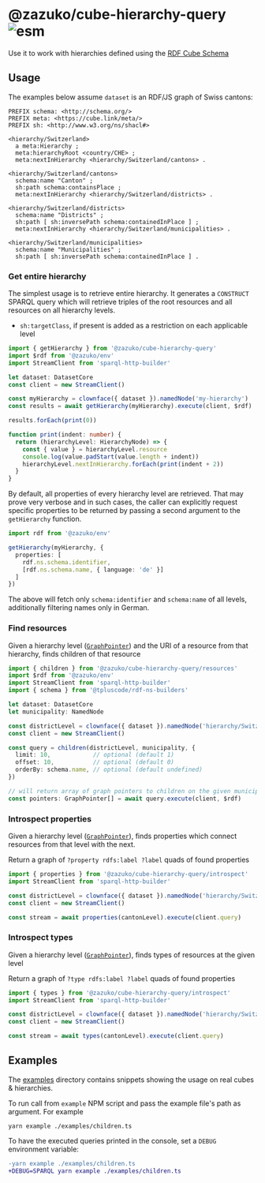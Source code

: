 # @zazuko/cube-hierarchy-query ![esm](https://img.shields.io/static/v1?label=ES&message=modules&color=green)

Use it to work with hierarchies defined using the [RDF Cube Schema](https://zazuko.github.io/rdf-cube-schema/#hierarchies)

## Usage

The examples below assume `dataset` is an RDF/JS graph of Swiss cantons:

```turtle
PREFIX schema: <http://schema.org/>
PREFIX meta: <https://cube.link/meta/>
PREFIX sh: <http://www.w3.org/ns/shacl#>

<hierarchy/Switzerland>
  a meta:Hierarchy ;
  meta:hierarchyRoot <country/CHE> ;
  meta:nextInHierarchy <hierarchy/Switzerland/cantons> .
  
<hierarchy/Switzerland/cantons>
  schema:name "Canton" ;
  sh:path schema:containsPlace ;
  meta:nextInHierarchy <hierarchy/Switzerland/districts> .
  
<hierarchy/Switzerland/districts>
  schema:name "Districts" ;
  sh:path [ sh:inversePath schema:containedInPlace ] ;
  meta:nextInHierarchy <hierarchy/Switzerland/municipalities> .
    
<hierarchy/Switzerland/municipalities>
  schema:name "Municipalities" ;
  sh:path [ sh:inversePath schema:containedInPlace ] .
```

### Get entire hierarchy

The simplest usage is to retrieve entire hierarchy. It generates a `CONSTRUCT` SPARQL query which will retrieve triples of the root resources and all resources on all hierarchy levels.

* `sh:targetClass`, if present is added as a restriction on each applicable level

```typescript
import { getHierarchy } from '@zazuko/cube-hierarchy-query'
import $rdf from '@zazuko/env'
import StreamClient from 'sparql-http-builder'

let dataset: DatasetCore
const client = new StreamClient()

const myHierarchy = clownface({ dataset }).namedNode('my-hierarchy')
const results = await getHierarchy(myHierarchy).execute(client, $rdf)

results.forEach(print(0))

function print(indent: number) {
  return (hierarchyLevel: HierarchyNode) => {
    const { value } = hierarchyLevel.resource
    console.log(value.padStart(value.length + indent))
    hierarchyLevel.nextInHierarchy.forEach(print(indent + 2))
  }
}
```

By default, all properties of every hierarchy level are retrieved. That may prove very verbose and in such
cases, the caller can explicitly request specific properties to be returned by passing a second argument to
the `getHierarchy` function.

```ts
import rdf from '@zazuko/env'

getHierarchy(myHierarchy, {
  properties: [
    rdf.ns.schema.identifier,
    [rdf.ns.schema.name, { language: 'de' }]  
  ]
})
```

The above will fetch only `schema:identifier` and `schema:name` of all levels, additionally filtering 
names only in German.

### Find resources

Given a hierarchy level ([`GraphPointer`](https://zazuko.github.io/clownface/#/api?id=clownface)) and the URI of a resource from that hierarchy,
finds children of that resource

```typescript
import { children } from '@zazuko/cube-hierarchy-query/resources'
import $rdf from '@zazuko/env'
import StreamClient from 'sparql-http-builder'
import { schema } from '@tpluscode/rdf-ns-builders'

let dataset: DatasetCore
let municipality: NamedNode

const districtLevel = clownface({ dataset }).namedNode('hierarchy/Switzerland/districts')
const client = new StreamClient()

const query = children(districtLevel, municipality, {
  limit: 10,            // optional (default 1)
  offset: 10,           // optional (default 0)
  orderBy: schema.name, // optional (default undefined)
})

// will return array of graph pointers to children on the given municipality
const pointers: GraphPointer[] = await query.execute(client, $rdf)
```

### Introspect properties

Given a hierarchy level ([`GraphPointer`](https://zazuko.github.io/clownface/#/api?id=clownface)),
finds properties which connect resources from that level with the next.

Return a graph of `?property rdfs:label ?label` quads of found properties

```typescript
import { properties } from '@zazuko/cube-hierarchy-query/introspect'
import StreamClient from 'sparql-http-builder'

const districtLevel = clownface({ dataset }).namedNode('hierarchy/Switzerland/cantons')
const client = new StreamClient()

const stream = await properties(cantonLevel).execute(client.query)
```

### Introspect types

Given a hierarchy level ([`GraphPointer`](https://zazuko.github.io/clownface/#/api?id=clownface)),
finds types of resources at the given level 

Return a graph of `?type rdfs:label ?label` quads of found properties

```typescript
import { types } from '@zazuko/cube-hierarchy-query/introspect'
import StreamClient from 'sparql-http-builder'

const districtLevel = clownface({ dataset }).namedNode('hierarchy/Switzerland/cantons')
const client = new StreamClient()

const stream = await types(cantonLevel).execute(client.query)
```

## Examples

The [examples](./examples) directory contains snippets showing the usage on real cubes & hierarchies.

To run call from `example` NPM script and pass the example file's path as argument. For example

```
yarn example ./examples/children.ts
```

To have the executed queries printed in the console, set a `DEBUG` environment variable:

```diff
-yarn example ./examples/children.ts
+DEBUG=SPARQL yarn example ./examples/children.ts
```
